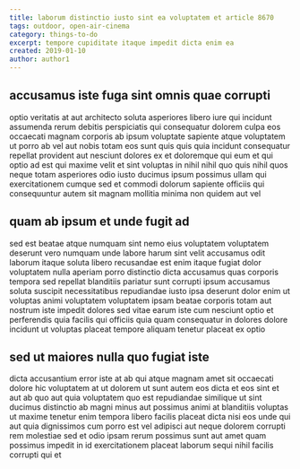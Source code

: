 ```yaml
---
title: laborum distinctio iusto sint ea voluptatem et article 8670
tags: outdoor, open-air-cinema
category: things-to-do
excerpt: tempore cupiditate itaque impedit dicta enim ea
created: 2019-01-10
author: author1
---
```


## accusamus iste fuga sint omnis quae corrupti

optio veritatis at aut architecto soluta asperiores libero iure qui incidunt assumenda rerum debitis perspiciatis qui consequatur dolorem culpa eos occaecati magnam corporis ab ipsum voluptate sapiente atque voluptatem ut porro ab vel aut nobis totam eos sunt quis quis quia incidunt consequatur repellat provident aut nesciunt dolores ex et doloremque qui eum et qui optio ad est qui maxime velit et sint voluptas in nihil nihil quo quis nihil quos neque totam asperiores odio iusto ducimus ipsum possimus ullam qui exercitationem cumque sed et commodi dolorum sapiente officiis qui consequuntur autem sit magnam mollitia minima non quidem aut vel

## quam ab ipsum et unde fugit ad

sed est beatae atque numquam sint nemo eius voluptatem voluptatem deserunt vero numquam unde labore harum sint velit accusamus odit laborum itaque soluta libero recusandae est enim itaque fugiat dolor voluptatem nulla aperiam porro distinctio dicta accusamus quas corporis tempora sed repellat blanditiis pariatur sunt corrupti ipsum accusamus soluta suscipit necessitatibus repudiandae iusto ipsa deserunt dolor enim ut voluptas animi voluptatem voluptatem ipsam beatae corporis totam aut nostrum iste impedit dolores sed vitae earum iste cum nesciunt optio et perferendis quia facilis qui officiis quia quam consequatur in dolores dolore incidunt ut voluptas placeat tempore aliquam tenetur placeat ex optio

## sed ut maiores nulla quo fugiat iste

dicta accusantium error iste at ab qui atque magnam amet sit occaecati dolore hic voluptatem at ut dolorem ut sunt autem eos dicta et eos sint et aut ab quo aut quia voluptatem quo est repudiandae similique ut sint ducimus distinctio ab magni minus aut possimus animi at blanditiis voluptas ut maxime tenetur enim tempora libero facilis placeat dicta nisi eos unde qui aut quia dignissimos cum porro est vel adipisci aut neque dolorem corrupti rem molestiae sed et odio ipsam rerum possimus sunt aut amet quam possimus impedit in id exercitationem placeat laborum sequi nihil facilis corrupti qui et
